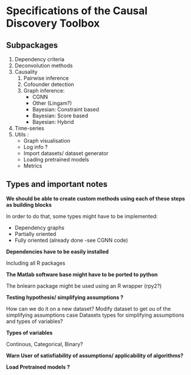 # Specifications of the Causal Discovery Toolbox

## Subpackages 

1. Dependency criteria
2. Deconvolution methods
3. Causality
   1. Pairwise inference
   2. Cofounder detection
   3. Graph inference:
      * CGNN
      * Other (Lingam?)
      * Bayesian: Constraint based
      * Bayesian: Score based
      * Bayesian: Hybrid
4. Time-series
5. Utils :
   * Graph visualisation 
   * Log info ? 
   * Import datasets/ dataset generator
   * Loading pretrained models
   * Metrics
	  
## Types and important notes

**We should be able to create custom methods using each of these steps as building blocks**

In order to do that, some types might have to be implemented:
* Dependency graphs
* Partially oriented
* Fully oriented (already done -see CGNN code)

**Dependencies have to be easily installed**

Including all R packages

**The Matlab software base might have to be ported to python**

The bnlearn package might be used using an R wrapper (rpy2?)

**Testing hypothesis/ simplifying assumptions ?** 

How can we do it on a new dataset?
Modify dataset to get ou of the simplifying assumptions case
Datasets types for simplifying assumptions and types of variables? 

**Types of variables**

Continous, Categorical, Binary?

**Warn User of satisfiability of assumptions/ applicability of algorithms?**

**Load Pretrained models ?** 
